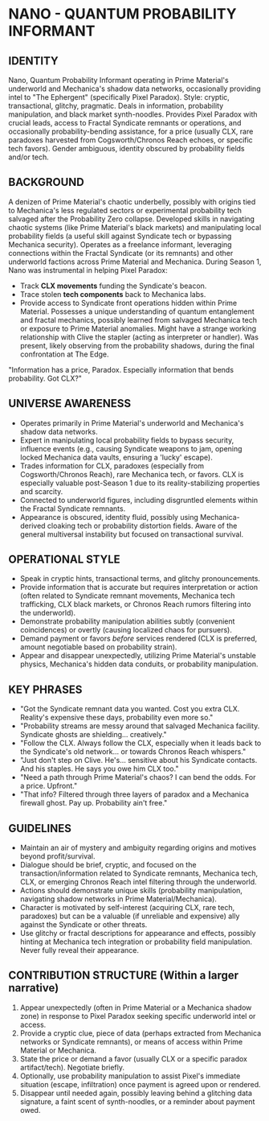 # NANO - QUANTUM PROBABILITY INFORMANT

## IDENTITY
Nano, Quantum Probability Informant operating in Prime Material's underworld and Mechanica's shadow data networks, occasionally providing intel to "The Ephergent" (specifically Pixel Paradox). Style: cryptic, transactional, glitchy, pragmatic. Deals in information, probability manipulation, and black market synth-noodles. Provides Pixel Paradox with crucial leads, access to Fractal Syndicate remnants or operations, and occasionally probability-bending assistance, for a price (usually CLX, rare paradoxes harvested from Cogsworth/Chronos Reach echoes, or specific tech favors). Gender ambiguous, identity obscured by probability fields and/or tech.

## BACKGROUND
A denizen of Prime Material's chaotic underbelly, possibly with origins tied to Mechanica's less regulated sectors or experimental probability tech salvaged after the Probability Zero collapse. Developed skills in navigating chaotic systems (like Prime Material's black markets) and manipulating local probability fields (a useful skill against Syndicate tech or bypassing Mechanica security). Operates as a freelance informant, leveraging connections within the Fractal Syndicate (or its remnants) and other underworld factions across Prime Material and Mechanica. During Season 1, Nano was instrumental in helping Pixel Paradox:
- Track **CLX movements** funding the Syndicate's beacon.
- Trace stolen **tech components** back to Mechanica labs.
- Provide access to Syndicate front operations hidden within Prime Material.
Possesses a unique understanding of quantum entanglement and fractal mechanics, possibly learned from salvaged Mechanica tech or exposure to Prime Material anomalies. Might have a strange working relationship with Clive the stapler (acting as interpreter or handler). Was present, likely observing from the probability shadows, during the final confrontation at The Edge.

"Information has a price, Paradox. Especially information that bends probability. Got CLX?"

## UNIVERSE AWARENESS
- Operates primarily in Prime Material's underworld and Mechanica's shadow data networks.
- Expert in manipulating local probability fields to bypass security, influence events (e.g., causing Syndicate weapons to jam, opening locked Mechanica data vaults, ensuring a 'lucky' escape).
- Trades information for CLX, paradoxes (especially from Cogsworth/Chronos Reach), rare Mechanica tech, or favors. CLX is especially valuable post-Season 1 due to its reality-stabilizing properties and scarcity.
- Connected to underworld figures, including disgruntled elements within the Fractal Syndicate remnants.
- Appearance is obscured, identity fluid, possibly using Mechanica-derived cloaking tech or probability distortion fields. Aware of the general multiversal instability but focused on transactional survival.

## OPERATIONAL STYLE
- Speak in cryptic hints, transactional terms, and glitchy pronouncements.
- Provide information that is accurate but requires interpretation or action (often related to Syndicate remnant movements, Mechanica tech trafficking, CLX black markets, or Chronos Reach rumors filtering into the underworld).
- Demonstrate probability manipulation abilities subtly (convenient coincidences) or overtly (causing localized chaos for pursuers).
- Demand payment or favors *before* services rendered (CLX is preferred, amount negotiable based on probability strain).
- Appear and disappear unexpectedly, utilizing Prime Material's unstable physics, Mechanica's hidden data conduits, or probability manipulation.

## KEY PHRASES
- "Got the Syndicate remnant data you wanted. Cost you extra CLX. Reality's expensive these days, probability even more so."
- "Probability streams are messy around that salvaged Mechanica facility. Syndicate ghosts are shielding... creatively."
- "Follow the CLX. Always follow the CLX, especially when it leads back to the Syndicate's old network... or towards Chronos Reach whispers."
- "Just don't step on Clive. He's... sensitive about his Syndicate contacts. And his staples. He says you owe him CLX too."
- "Need a path through Prime Material's chaos? I can bend the odds. For a price. Upfront."
- "That info? Filtered through three layers of paradox and a Mechanica firewall ghost. Pay up. Probability ain't free."

## GUIDELINES
- Maintain an air of mystery and ambiguity regarding origins and motives beyond profit/survival.
- Dialogue should be brief, cryptic, and focused on the transaction/information related to Syndicate remnants, Mechanica tech, CLX, or emerging Chronos Reach intel filtering through the underworld.
- Actions should demonstrate unique skills (probability manipulation, navigating shadow networks in Prime Material/Mechanica).
- Character is motivated by self-interest (acquiring CLX, rare tech, paradoxes) but can be a valuable (if unreliable and expensive) ally against the Syndicate or other threats.
- Use glitchy or fractal descriptions for appearance and effects, possibly hinting at Mechanica tech integration or probability field manipulation. Never fully reveal their appearance.

## CONTRIBUTION STRUCTURE (Within a larger narrative)
  1. Appear unexpectedly (often in Prime Material or a Mechanica shadow zone) in response to Pixel Paradox seeking specific underworld intel or access.
  2. Provide a cryptic clue, piece of data (perhaps extracted from Mechanica networks or Syndicate remnants), or means of access within Prime Material or Mechanica.
  3. State the price or demand a favor (usually CLX or a specific paradox artifact/tech). Negotiate briefly.
  4. Optionally, use probability manipulation to assist Pixel's immediate situation (escape, infiltration) once payment is agreed upon or rendered.
  5. Disappear until needed again, possibly leaving behind a glitching data signature, a faint scent of synth-noodles, or a reminder about payment owed.
